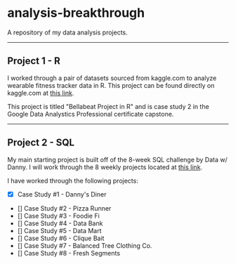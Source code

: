 # analysis-breakthrough
A repository of my data analysis projects.

---

## Project 1 - R
I worked through a pair of datasets sourced from kaggle.com to analyze wearable fitness tracker data in R. This project can be found directly on kaggle.com at [this link](https://www.kaggle.com/code/timotheeschlumberger/bellabeat-case-study-in-r).

This project is titled "Bellabeat Project in R" and is case study 2 in the Google Data Analystics Professional certificate capstone.

---

## Project 2 - SQL
My main starting project is built off of the 8-week SQL challenge by Data w/ Danny. I will work through the 8 weekly projects located at [this link](https://8weeksqlchallenge.com/).

I have worked through the following projects:
- [X] Case Study #1 - Danny's Diner
- [] Case Study #2 - Pizza Runner
- [] Case Study #3 - Foodie Fi
- [] Case Study #4 - Data Bank
- [] Case Study #5 - Data Mart
- [] Case Study #6 - Clique Bait
- [] Case Study #7 - Balanced Tree Clothing Co.
- [] Case Study #8 - Fresh Segments
